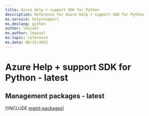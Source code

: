 ```yaml
---
title: Azure Help + support SDK for Python
description: Reference for Azure Help + support SDK for Python
ms.service: help+support
ms.devlang: python
author: lmazuel
ms.author: lmazuel
ms.topic: reference
ms.data: 08/15/2022
---
```

# Azure Help + support SDK for Python - latest

## Management packages - latest
[!INCLUDE [mgmt-packages](help-+-support-mgmt-index.md)]
